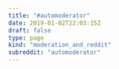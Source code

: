 ```yaml
---
title: "#automoderator"
date: 2019-01-02T22:03:15Z
draft: false
type: page
kind: "moderation_and_reddit"
subreddit: "automoderator"
---
```

